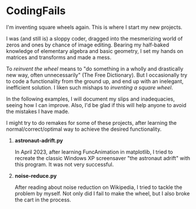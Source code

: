 # CodingFails
I'm inventing square wheels again. This is where I start my new projects.

I was (and still is) a sloppy coder, dragged into the mesmerizing world of zeros and ones by chance of image editing. Bearing my half-baked knowledge of elementary algebra and basic geometry, I set my hands on matrices and transforms and made a mess.

To *reinvent the wheel* means to "do something in a wholly and drastically new way, often unnecessarily" (The Free Dictionary). But I occasionally try to code a functionality from the ground up, and end up with an inelegant, inefficient solution. I liken such mishaps to *inventing a square wheel*.

In the following examples, I will document my slips and inadequacies, seeing how I can improve. Also, I'd be glad if this will help anyone to avoid the mistakes I have made.

I might try to do remakes for some of these projects, after learning the normal/correct/optimal way to achieve the desired functionality.

1. **astronaut-adrift.py**

   In April 2023, after learning FuncAnimation in matplotlib, I tried to recreate the classic Windows XP screensaver "the astronaut adrift" with this program. It was not very successful.

2. **noise-reduce.py**

   After reading about noise reduction on Wikipedia, I tried to tackle the problem by myself. Not only did I fail to make the wheel, but I also broke the cart in the process.
